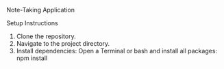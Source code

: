 Note-Taking Application

Setup Instructions

1. Clone the repository.
2. Navigate to the project directory.
3. Install dependencies:
Open a Terminal or bash and install all packages:
   npm install